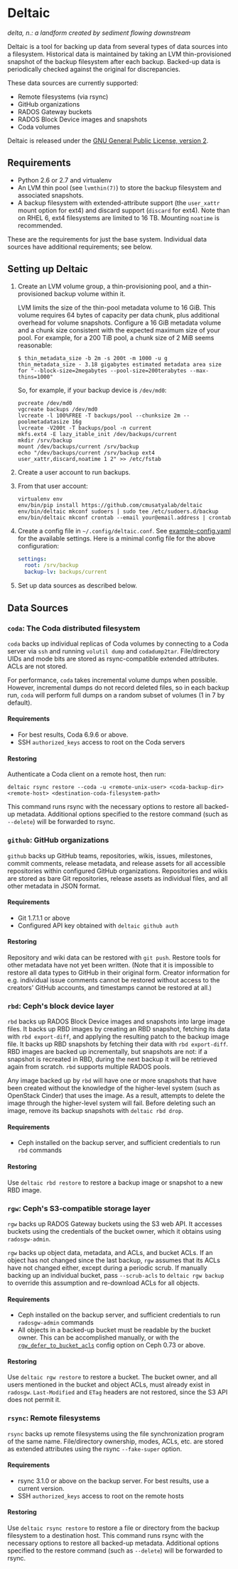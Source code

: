 # Deltaic

_delta, n.: a landform created by sediment flowing downstream_

Deltaic is a tool for backing up data from several types of data sources
into a filesystem.  Historical data is maintained by taking an LVM
thin-provisioned snapshot of the backup filesystem after each backup.
Backed-up data is periodically checked against the original for
discrepancies.

These data sources are currently supported:

*   Remote filesystems (via rsync)
*   GitHub organizations
*   RADOS Gateway buckets
*   RADOS Block Device images and snapshots
*   Coda volumes

Deltaic is released under the [GNU General Public License,
version 2](COPYING).


## Requirements

*   Python 2.6 or 2.7 and virtualenv
*   An LVM thin pool (see `lvmthin(7)`) to store the backup filesystem and
    associated snapshots.
*   A backup filesystem with extended-attribute support (the `user_xattr`
    mount option for ext4) and discard support (`discard` for ext4). 
    Note than on RHEL 6, ext4 filesystems are limited to 16 TB.  Mounting
    `noatime` is recommended.

These are the requirements for just the base system.  Individual data
sources have additional requirements; see below.


## Setting up Deltaic

1.  Create an LVM volume group, a thin-provisioning pool, and a
    thin-provisioned backup volume within it.

    LVM limits the size of the thin-pool metadata volume to 16 GiB.  This
    volume requires 64 bytes of capacity per data chunk, plus additional
    overhead for volume snapshots.  Configure a 16 GiB metadata volume and a
    chunk size consistent with the expected maximum size of your pool.  For
    example, for a 200 TiB pool, a chunk size of 2 MiB seems reasonable:

    ```shell
    $ thin_metadata_size -b 2m -s 200t -m 1000 -u g
    thin_metadata_size - 3.18 gigabytes estimated metadata area size for "--block-size=2megabytes --pool-size=200terabytes --max-thins=1000"
    ```

    So, for example, if your backup device is `/dev/md0`:

    ```shell
    pvcreate /dev/md0
    vgcreate backups /dev/md0
    lvcreate -l 100%FREE -T backups/pool --chunksize 2m --poolmetadatasize 16g
    lvcreate -V200t -T backups/pool -n current
    mkfs.ext4 -E lazy_itable_init /dev/backups/current
    mkdir /srv/backup
    mount /dev/backups/current /srv/backup
    echo "/dev/backups/current /srv/backup ext4 user_xattr,discard,noatime 1 2" >> /etc/fstab
    ```

1.  Create a user account to run backups.

1.  From that user account:

    ```shell
    virtualenv env
    env/bin/pip install https://github.com/cmusatyalab/deltaic
    env/bin/deltaic mkconf sudoers | sudo tee /etc/sudoers.d/backup
    env/bin/deltaic mkconf crontab --email your@email.address | crontab
    ```

1.  Create a config file in `~/.config/deltaic.conf`.  See
    [example-config.yaml](example-config.yaml) for the available settings. 
    Here is a minimal config file for the above configuration:

    ```yaml
    settings:
      root: /srv/backup
      backup-lv: backups/current
    ```

1. Set up data sources as described below.


## Data Sources

### `coda`: The Coda distributed filesystem

`coda` backs up individual replicas of Coda volumes by connecting to a
Coda server via `ssh` and running `volutil dump` and `codadump2tar`.
File/directory UIDs and mode bits are stored as rsync-compatible extended
attributes.  ACLs are not stored.

For performance, `coda` takes incremental volume dumps when possible. 
However, incremental dumps do not record deleted files, so in each backup
run, `coda` will perform full dumps on a random subset of volumes (1 in 7
by default).

#### Requirements

*   For best results, Coda 6.9.6 or above.
*   SSH `authorized_keys` access to root on the Coda servers

#### Restoring

Authenticate a Coda client on a remote host, then run:

    deltaic rsync restore --coda -u <remote-unix-user> <coda-backup-dir> <remote-host> <destination-coda-filesystem-path>

This command runs rsync with the necessary options to restore all
backed-up metadata.  Additional options specified to the restore command
(such as `--delete`) will be forwarded to rsync.


### `github`: GitHub organizations

`github` backs up GitHub teams, repositories, wikis, issues, milestones,
commit comments, release metadata, and release assets for all accessible
repositories within configured GitHub organizations.  Repositories and wikis
are stored as bare Git repositories, release assets as individual files, and
all other metadata in JSON format.

#### Requirements

*   Git 1.7.1.1 or above
*   Configured API key obtained with `deltaic github auth`

#### Restoring

Repository and wiki data can be restored with `git push`.  Restore tools for
other metadata have not yet been written.  (Note that it is impossible to
restore all data types to GitHub in their original form.  Creator
information for e.g. individual issue comments cannot be restored without
access to the creators' GitHub accounts, and timestamps cannot be restored
at all.)


### `rbd`: Ceph's block device layer

`rbd` backs up RADOS Block Device images and snapshots into large image
files.  It backs up RBD images by creating an RBD snapshot, fetching its data
with `rbd export-diff`, and applying the resulting patch to the backup image
file.  It backs up RBD snapshots by fetching their data with `rbd export-diff`.
RBD images are backed up incrementally, but snapshots are not: if a snapshot
is recreated in RBD, during the next backup it will be retrieved again from
scratch.  `rbd` supports multiple RADOS pools.

Any image backed up by `rbd` will have one or more snapshots that have been
created without the knowledge of the higher-level system (such as OpenStack
Cinder) that uses the image.  As a result, attempts to delete the image
through the higher-level system will fail.  Before deleting such an image,
remove its backup snapshots with `deltaic rbd drop`.

#### Requirements

*   Ceph installed on the backup server, and sufficient credentials to run
    `rbd` commands

#### Restoring

Use `deltaic rbd restore` to restore a backup image or snapshot to a new
RBD image.


### `rgw`: Ceph's S3-compatible storage layer

`rgw` backs up RADOS Gateway buckets using the S3 web API.  It accesses
buckets using the credentials of the bucket owner, which it obtains using
`radosgw-admin`.

`rgw` backs up object data, metadata, and ACLs, and bucket ACLs.  If an
object has not changed since the last backup, `rgw` assumes that its ACLs
have not changed either, except during a periodic scrub.  If manually
backing up an individual bucket, pass `--scrub-acls` to
`deltaic rgw backup` to override this assumption and re-download ACLs
for all objects.

#### Requirements

*   Ceph installed on the backup server, and sufficient credentials to run
    `radosgw-admin` commands
*   All objects in a backed-up bucket must be readable by the bucket owner.
    This can be accomplished manually, or with the
    [`rgw_defer_to_bucket_acls`](https://github.com/ceph/ceph/commit/1d7c2041)
    config option on Ceph 0.73 or above.

#### Restoring

Use `deltaic rgw restore` to restore a bucket.  The bucket owner, and all
users mentioned in the bucket and object ACLs, must already exist in
`radosgw`.  `Last-Modified` and `ETag` headers are not restored, since the
S3 API does not permit it.


### `rsync`: Remote filesystems

`rsync` backs up remote filesystems using the file synchronization program
of the same name.  File/directory ownership, modes, ACLs, etc. are stored
as extended attributes using the rsync `--fake-super` option.

#### Requirements

*   rsync 3.1.0 or above on the backup server.  For best results, use a
    current version.
*   SSH `authorized_keys` access to root on the remote hosts

#### Restoring

Use `deltaic rsync restore` to restore a file or directory from the backup
filesystem to a destination host.  This command runs rsync with the
necessary options to restore all backed-up metadata.  Additional options
specified to the restore command (such as `--delete`) will be forwarded to
rsync.
